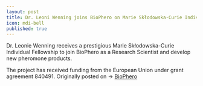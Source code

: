 ```yaml
---
layout: post
title: Dr. Leoni Wenning joins BioPhero on Marie Skłodowska-Curie Individual Fellowship
icon: mdi-bell
published: true
---
```


Dr. Leonie Wenning receives a prestigious Marie Skłodowska-Curie Individual Fellowship to join BioPhero as a Research Scientist and develop new pheromone products.

The project has received funding from the European Union under grant agreement 840491. Originally posted on ->
[BioPhero](http://biophero.com/news.html) 